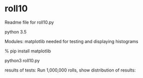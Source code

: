 # roll10

Readme file for roll10.py

python 3.5

Modules:
matplotlib needed for testing and displaying histograms

% pip install matplotlib

python3 roll10.py

results of tests:
Run 1,000,000 rolls, show distribution of results:

